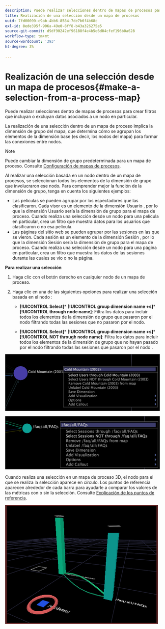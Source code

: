 ```yaml
---
description: Puede realizar selecciones dentro de mapas de procesos para crear filtros que incluyan o excluyan datos asociados a un nodo en particular.
title: Realización de una selección desde un mapa de procesos
uuid: 7fd00090-c9ab-4bb6-8584-7de7b6f4b68c
exl-id: 8ede395f-906a-49e0-8ff8-b43a326275e5
source-git-commit: d9df90242ef96188f4e4b5e6d04cfef196b0a628
workflow-type: tm+mt
source-wordcount: '393'
ht-degree: 3%

---
```


# Realización de una selección desde un mapa de procesos{#make-a-selection-from-a-process-map}

Puede realizar selecciones dentro de mapas de procesos para crear filtros que incluyan o excluyan datos asociados a un nodo en particular.

La realización de una selección dentro de un mapa de proceso implica la dimensión de grupo del mapa, que determina cómo se agrupan los elementos de la dimensión base (es decir, los nodos del mapa) para formar las conexiones entre nodos.

>[!NOTE]
>
>Puede cambiar la dimensión de grupo predeterminada para un mapa de proceso. Consulte [Configuración de mapas de procesos](../../../../home/c-get-started/c-intf-anlys-ftrs/t-config-proc-maps.md#task-4a95730b18a14bc790a77c013832b2d6).

Al realizar una selección basada en un nodo dentro de un mapa de procesos, se seleccionan todos los elementos de la dimensión de grupo que involucraron ese nodo. Para comprender mejor la función de la dimensión de grupo, tenga en cuenta los siguientes ejemplos:

* Las películas se pueden agrupar por los espectadores que las clasificaron. Cada visor es un elemento de la dimensión Usuario , por lo que la dimensión Usuario sería la dimensión de grupo para el mapa de proceso. Cuando realiza una selección desde un nodo para una película en particular, crea un filtro que muestra datos para los usuarios que clasificaron o no esa película.
* Las páginas del sitio web se pueden agrupar por las sesiones en las que se vieron. Cada sesión es un elemento de la dimensión Sesión , por lo que la dimensión Sesión sería la dimensión de grupo para el mapa de proceso. Cuando realiza una selección desde un nodo para una página en particular, crea un filtro que muestra los datos de las sesiones durante las cuales se vio o no la página.

**Para realizar una selección**

1. Haga clic con el botón derecho en cualquier nodo de un mapa de proceso.
1. Haga clic en una de las siguientes opciones para realizar una selección basada en el nodo :

   * **[!UICONTROL Select]***  **[!UICONTROL group dimension name +s]***  **[!UICONTROL through node name]**: Filtra los datos para incluir todos los elementos de la dimensión de grupo que pasaron por el nodo filtrando todas las sesiones que no pasaron por el nodo.

   * **[!UICONTROL Select]***  **[!UICONTROL group dimension name +s]***  **[!UICONTROL NOT through node name]**: Filtra los datos para incluir todos los elementos de la dimensión de grupo que no hayan pasado por el nodo filtrando todas las sesiones que pasaron por el nodo .

![](assets/vis_2DProcessMap_Selections_Movie.png)

![](assets/vis_2DProcessMap_Selections_Page.png)

Cuando realiza una selección en un mapa de proceso 3D, el nodo para el que se realiza la selección aparece en círculo. Los puntos de referencia aparecen alrededor de cada barra para ayudarle a comparar los valores de las métricas con o sin la selección. Consulte [Explicación de los puntos de referencia](../../../../home/c-get-started/c-vis/c-ustd-benchmks.md#concept-c7b0f4102e92458096f8c4765cbe2914).

![](assets/vis_3DProcessMap_Selection.png)
